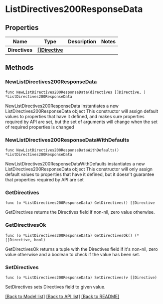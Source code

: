 # ListDirectives200ResponseData

## Properties

Name | Type | Description | Notes
------------ | ------------- | ------------- | -------------
**Directives** | [**[]Directive**](Directive.md) |  | 

## Methods

### NewListDirectives200ResponseData

`func NewListDirectives200ResponseData(directives []Directive, ) *ListDirectives200ResponseData`

NewListDirectives200ResponseData instantiates a new ListDirectives200ResponseData object
This constructor will assign default values to properties that have it defined,
and makes sure properties required by API are set, but the set of arguments
will change when the set of required properties is changed

### NewListDirectives200ResponseDataWithDefaults

`func NewListDirectives200ResponseDataWithDefaults() *ListDirectives200ResponseData`

NewListDirectives200ResponseDataWithDefaults instantiates a new ListDirectives200ResponseData object
This constructor will only assign default values to properties that have it defined,
but it doesn't guarantee that properties required by API are set

### GetDirectives

`func (o *ListDirectives200ResponseData) GetDirectives() []Directive`

GetDirectives returns the Directives field if non-nil, zero value otherwise.

### GetDirectivesOk

`func (o *ListDirectives200ResponseData) GetDirectivesOk() (*[]Directive, bool)`

GetDirectivesOk returns a tuple with the Directives field if it's non-nil, zero value otherwise
and a boolean to check if the value has been set.

### SetDirectives

`func (o *ListDirectives200ResponseData) SetDirectives(v []Directive)`

SetDirectives sets Directives field to given value.



[[Back to Model list]](../README.md#documentation-for-models) [[Back to API list]](../README.md#documentation-for-api-endpoints) [[Back to README]](../README.md)



